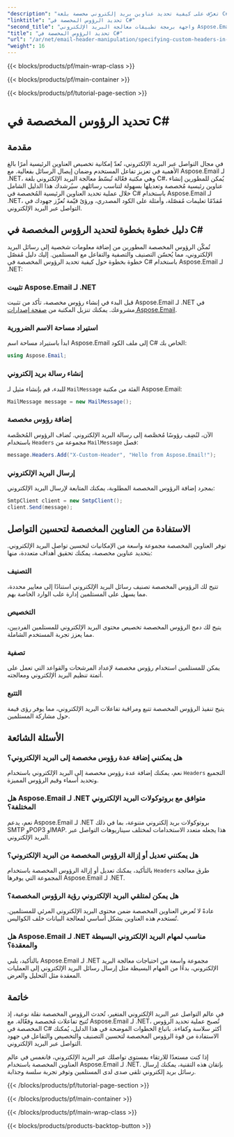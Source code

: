 ```yaml
---
"description": "تعرّف على كيفية تحديد عناوين بريد إلكتروني مخصصة بلغة C# باستخدام Aspose.Email لـ .NET لتحسين التواصل عبر البريد الإلكتروني. يقدم هذا الدليل التفصيلي رؤىً حول إنشاء عناوين بريد إلكتروني مخصصة لتحسين التفاعل."
"linktitle": "تحديد الرؤوس المخصصة في C#"
"second_title": "واجهة برمجة تطبيقات معالجة البريد الإلكتروني Aspose.Email .NET"
"title": "تحديد الرؤوس المخصصة في C#"
"url": "/ar/net/email-header-manipulation/specifying-custom-headers-in-csharp/"
"weight": 16
---
```


{{< blocks/products/pf/main-wrap-class >}}

{{< blocks/products/pf/main-container >}}

{{< blocks/products/pf/tutorial-page-section >}}

# تحديد الرؤوس المخصصة في C#



## مقدمة

في مجال التواصل عبر البريد الإلكتروني، تُعدّ إمكانية تخصيص العناوين الرئيسية أمرًا بالغ الأهمية في تعزيز تفاعل المستخدم وضمان إيصال الرسائل بفعالية. مع Aspose.Email لـ .NET، وهي مكتبة فعّالة تُبسّط معالجة البريد الإلكتروني بلغة C#، يُمكن للمطورين إنشاء عناوين رئيسية مُخصصة وتعديلها بسهولة لتناسب رسائلهم. سيُرشدك هذا الدليل الشامل خلال عملية تحديد العناوين الرئيسية المُخصصة في C# باستخدام Aspose.Email لـ .NET، مُقدّمًا تعليمات مُفصّلة، وأمثلة على الكود المصدري، ورؤىً قيّمة تُعزّز جهودك في التواصل عبر البريد الإلكتروني.

## دليل خطوة بخطوة لتحديد الرؤوس المخصصة في C#

تُمكّن الرؤوس المخصصة المطورين من إضافة معلومات شخصية إلى رسائل البريد الإلكتروني، مما يُحسّن التصنيف والتصفية والتفاعل مع المستلمين. إليك دليل مُفصّل خطوة بخطوة حول كيفية تحديد الرؤوس المخصصة في C# باستخدام Aspose.Email لـ .NET:

### تثبيت Aspose.Email لـ .NET

قبل البدء في إنشاء رؤوس مخصصة، تأكد من تثبيت Aspose.Email لـ .NET في مشروعك. يمكنك تنزيل المكتبة من [صفحة إصدارات Aspose.Email](https://releases.aspose.com/email/net/).

### استيراد مساحة الاسم الضرورية

ابدأ باستيراد مساحة اسم Aspose.Email إلى ملف الكود C# الخاص بك:

```csharp
using Aspose.Email;
```

### إنشاء رسالة بريد إلكتروني

للبدء، قم بإنشاء مثيل لـ `MailMessage` الفئة من مكتبة Aspose.Email:

```csharp
MailMessage message = new MailMessage();
```

### إضافة رؤوس مخصصة

الآن، لنُضِف رؤوسًا مُخصَّصة إلى رسالة البريد الإلكتروني. تُضاف الرؤوس المُخصَّصة باستخدام `Headers` مجموعة من `MailMessage` فصل:

```csharp
message.Headers.Add("X-Custom-Header", "Hello from Aspose.Email!");
```

### إرسال البريد الإلكتروني

بمجرد إضافة الرؤوس المخصصة المطلوبة، يمكنك المتابعة لإرسال البريد الإلكتروني:

```csharp
SmtpClient client = new SmtpClient();
client.Send(message);
```

## الاستفادة من العناوين المخصصة لتحسين التواصل

توفر العناوين المخصصة مجموعة واسعة من الإمكانيات لتحسين تواصل البريد الإلكتروني. بتحديد عناوين مخصصة، يمكنك تحقيق أهداف متعددة، منها:

### التصنيف 
 تتيح لك الرؤوس المخصصة تصنيف رسائل البريد الإلكتروني استنادًا إلى معايير محددة، مما يسهل على المستلمين إدارة علب الوارد الخاصة بهم.

### التخصيص 
 يتيح لك دمج الرؤوس المخصصة تخصيص محتوى البريد الإلكتروني للمستلمين الفرديين، مما يعزز تجربة المستخدم الشاملة.

### تصفية 
 يمكن للمستلمين استخدام رؤوس مخصصة لإعداد المرشحات والقواعد التي تعمل على أتمتة تنظيم البريد الإلكتروني ومعالجته.

### التتبع 
 يتيح تنفيذ الرؤوس المخصصة تتبع ومراقبة تفاعلات البريد الإلكتروني، مما يوفر رؤى قيمة حول مشاركة المستلمين.

## الأسئلة الشائعة

### هل يمكنني إضافة عدة رؤوس مخصصة إلى البريد الإلكتروني؟

نعم، يمكنك إضافة عدة رؤوس مخصصة إلى البريد الإلكتروني باستخدام `Headers` التجميع وتحديد أسماء وقيم الرؤوس المميزة.

### هل Aspose.Email لـ .NET متوافق مع بروتوكولات البريد الإلكتروني المختلفة؟

نعم، يدعم Aspose.Email لـ .NET بروتوكولات بريد إلكتروني متنوعة، بما في ذلك SMTP وPOP3 وIMAP. هذا يجعله متعدد الاستخدامات لمختلف سيناريوهات التواصل عبر البريد الإلكتروني.

### هل يمكنني تعديل أو إزالة الرؤوس المخصصة من البريد الإلكتروني؟

بالتأكيد، يمكنك تعديل أو إزالة الرؤوس المخصصة باستخدام `Headers` طرق معالجة المجموعة التي يوفرها Aspose.Email لـ .NET.

### هل يمكن لمتلقي البريد الإلكتروني رؤية الرؤوس المخصصة؟

عادةً لا تُعرض العناوين المخصصة ضمن محتوى البريد الإلكتروني المرئي للمستلمين. تُستخدم هذه العناوين بشكل أساسي لمعالجة البيانات خلف الكواليس.

### هل Aspose.Email لـ .NET مناسب لمهام البريد الإلكتروني البسيطة والمعقدة؟

بالتأكيد، يلبي Aspose.Email لـ .NET مجموعة واسعة من احتياجات معالجة البريد الإلكتروني، بدءًا من المهام البسيطة مثل إرسال رسائل البريد الإلكتروني إلى العمليات المعقدة مثل التحليل والعرض.

## خاتمة

في عالم التواصل عبر البريد الإلكتروني المتغير، تُحدث الرؤوس المخصصة نقلة نوعية، إذ تُتيح تفاعلات مُخصصة وفعّالة. مع Aspose.Email لـ .NET، تُصبح عملية تحديد الرؤوس المخصصة في C# أكثر سلاسة وكفاءة. باتباع الخطوات الموضحة في هذا الدليل، يُمكنك الاستفادة من قوة الرؤوس المخصصة لتحسين التصنيف والتخصيص والتفاعل في جهود التواصل عبر البريد الإلكتروني.

إذا كنت مستعدًا للارتقاء بمستوى تواصلك عبر البريد الإلكتروني، فانغمس في عالم العناوين المخصصة باستخدام Aspose.Email لـ .NET. بإتقان هذه التقنية، يمكنك إرسال رسائل بريد إلكتروني تلقى صدى لدى المستلمين وتوفر تجربة سلسة وجذابة.

{{< /blocks/products/pf/tutorial-page-section >}}

{{< /blocks/products/pf/main-container >}}

{{< /blocks/products/pf/main-wrap-class >}}

{{< blocks/products/products-backtop-button >}}